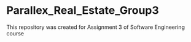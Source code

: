 # Parallex_Real_Estate_Group3
This repository was created for Assignment 3 of Software Engineering course
